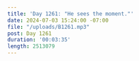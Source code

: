 ```yaml
---
title: 'Day 1261: "He sees the moment."'
date: 2024-07-03 15:24:00 -07:00
file: "/uploads/B1261.mp3"
post: Day 1261
duration: '00:03:35'
length: 2513079
---
```


